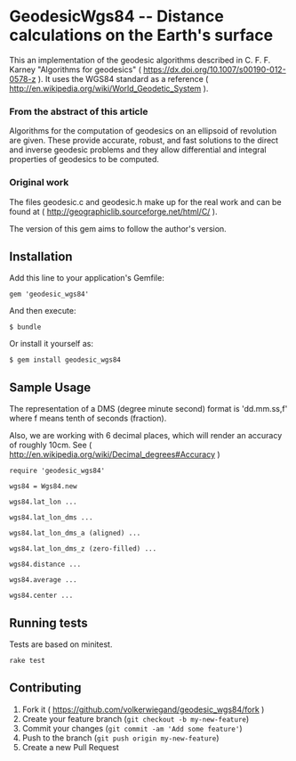 # GeodesicWgs84 -- Distance calculations on the Earth's surface

This an implementation of the geodesic algorithms described in
C. F. F. Karney "Algorithms for geodesics" ( https://dx.doi.org/10.1007/s00190-012-0578-z ).
It uses the WGS84 standard as a reference ( http://en.wikipedia.org/wiki/World_Geodetic_System ).

### From the abstract of this article

Algorithms for the computation of geodesics on
an ellipsoid of revolution are given. These provide accurate,
robust, and fast solutions to the direct and inverse geodesic
problems and they allow differential and integral properties
of geodesics to be computed.

### Original work

The files geodesic.c and geodesic.h make up for the real work and can be found
at ( http://geographiclib.sourceforge.net/html/C/ ).

The version of this gem aims to follow the author's version.

## Installation

Add this line to your application's Gemfile:

    gem 'geodesic_wgs84'

And then execute:

    $ bundle

Or install it yourself as:

    $ gem install geodesic_wgs84

## Sample Usage

The representation of a DMS (degree minute second) format is 'dd.mm.ss,f'
where f means tenth of seconds (fraction).

Also, we are working with 6 decimal places, which will render an accuracy
of roughly 10cm. See ( http://en.wikipedia.org/wiki/Decimal_degrees#Accuracy )

    require 'geodesic_wgs84'

    wgs84 = Wgs84.new

    wgs84.lat_lon ...

    wgs84.lat_lon_dms ...

    wgs84.lat_lon_dms_a (aligned) ...

    wgs84.lat_lon_dms_z (zero-filled) ...

    wgs84.distance ...

    wgs84.average ...

    wgs84.center ...

## Running tests

Tests are based on minitest.

    rake test

## Contributing

1. Fork it ( https://github.com/volkerwiegand/geodesic_wgs84/fork )
2. Create your feature branch (`git checkout -b my-new-feature`)
3. Commit your changes (`git commit -am 'Add some feature'`)
4. Push to the branch (`git push origin my-new-feature`)
5. Create a new Pull Request
